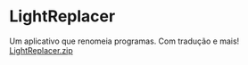 # LightReplacer
Um aplicativo que renomeia programas.
Com tradução e mais!
[LightReplacer.zip](https://github.com/user-attachments/files/17189280/LightReplacer.zip)
